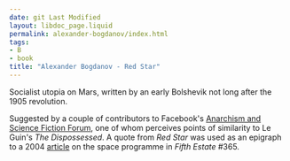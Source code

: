 ```yaml
---
date: git Last Modified
layout: libdoc_page.liquid
permalink: alexander-bogdanov/index.html
tags:
- B
- book
title: "Alexander Bogdanov - Red Star"
---
```


Socialist utopia on Mars, written by an early Bolshevik not long after the 1905  revolution.

Suggested by a couple of contributors to Facebook's <a href="https://www.facebook.com/groups/anarchismandsciencefiction/?fref=ts"> Anarchism and Science Fiction Forum</a>, one of whom perceives points of  similarity to Le Guin's _The Dispossessed_. A quote from _Red Star_ was used as an epigraph to a 2004 <a href="https://www.fifthestate.org/archive/365-summer-2004/mars-first/">
article</a> on the space programme in _Fifth Estate_ #365.